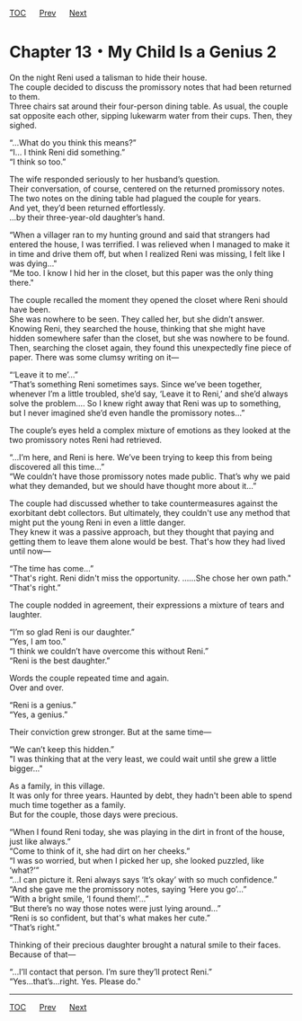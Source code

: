 [TOC](../readme.md)&nbsp;&nbsp;&nbsp;&nbsp;&nbsp;&nbsp;[Prev](Section_0012.md)&nbsp;&nbsp;&nbsp;&nbsp;&nbsp;&nbsp;[Next](Section_0014.md)



# Chapter 13・My Child Is a Genius 2

On the night Reni used a talisman to hide their house.  
The couple decided to discuss the promissory notes that had been
returned to them.  
Three chairs sat around their four-person dining table. As usual, the
couple sat opposite each other, sipping lukewarm water from their cups.
Then, they sighed.  
  
“...What do you think this means?”  
“I… I think Reni did something.”  
“I think so too.”  
  
The wife responded seriously to her husband’s question.  
Their conversation, of course, centered on the returned promissory
notes. The two notes on the dining table had plagued the couple for
years.  
And yet, they’d been returned effortlessly.  
…by their three-year-old daughter’s hand.  
  
“When a villager ran to my hunting ground and said that strangers had
entered the house, I was terrified. I was relieved when I managed to
make it in time and drive them off, but when I realized Reni was
missing, I felt like I was dying..."  
“Me too. I know I hid her in the closet, but this paper was the only
thing there."  
  
The couple recalled the moment they opened the closet where Reni should
have been.  
She was nowhere to be seen. They called her, but she didn’t answer.  
Knowing Reni, they searched the house, thinking that she might have
hidden somewhere safer than the closet, but she was nowhere to be
found.  
Then, searching the closet again, they found this unexpectedly fine
piece of paper. There was some clumsy writing on it—  
  
“‘Leave it to me’…”  
“That’s something Reni sometimes says. Since we’ve been together,
whenever I’m a little troubled, she’d say, ‘Leave it to Reni,’ and she’d
always solve the problem…. So I knew right away that Reni was up to
something, but I never imagined she’d even handle the promissory
notes…”  
  
The couple’s eyes held a complex mixture of emotions as they looked at
the two promissory notes Reni had retrieved.  
  
“...I’m here, and Reni is here. We’ve been trying to keep this from
being discovered all this time…”  
“We couldn’t have those promissory notes made public. That’s why we paid
what they demanded, but we should have thought more about it…”  
  
The couple had discussed whether to take countermeasures against the
exorbitant debt collectors. But ultimately, they couldn't use any method
that might put the young Reni in even a little danger.  
They knew it was a passive approach, but they thought that paying and
getting them to leave them alone would be best. That's how they had
lived until now—  
  
“The time has come…”  
"That's right. Reni didn't miss the opportunity. ……She chose her own
path."  
“That's right.”  
  
The couple nodded in agreement, their expressions a mixture of tears and
laughter.  
  
“I’m so glad Reni is our daughter.”  
“Yes, I am too.”  
“I think we couldn’t have overcome this without Reni.”  
“Reni is the best daughter.”  
  
Words the couple repeated time and again.  
Over and over.  
  
“Reni is a genius.”  
“Yes, a genius.”  
  
Their conviction grew stronger. But at the same time—  
  
“We can’t keep this hidden.”  
"I was thinking that at the very least, we could wait until she grew a
little bigger..."  
  
As a family, in this village.  
It was only for three years. Haunted by debt, they hadn't been able to
spend much time together as a family.  
But for the couple, those days were precious.  
  
“When I found Reni today, she was playing in the dirt in front of the
house, just like always.”  
“Come to think of it, she had dirt on her cheeks.”  
“I was so worried, but when I picked her up, she looked puzzled, like
‘what?’”  
“...I can picture it. Reni always says ‘It’s okay’ with so much
confidence.”  
“And she gave me the promissory notes, saying ‘Here you go’…”  
“With a bright smile, ‘I found them!’…”  
“But there’s no way those notes were just lying around…”  
“Reni is so confident, but that's what makes her cute.”  
“That’s right.”  
  
Thinking of their precious daughter brought a natural smile to their
faces.  
Because of that—  
  
“…I’ll contact that person. I’m sure they’ll protect Reni.”  
“Yes…that’s…right. Yes. Please do."  
  
  
  


---
[TOC](../readme.md)&nbsp;&nbsp;&nbsp;&nbsp;&nbsp;&nbsp;[Prev](Section_0012.md)&nbsp;&nbsp;&nbsp;&nbsp;&nbsp;&nbsp;[Next](Section_0014.md)

